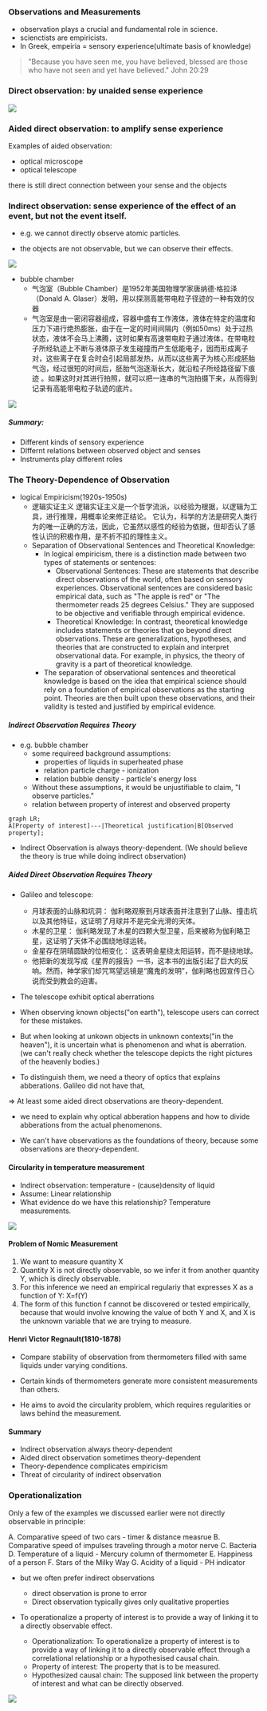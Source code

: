 ### Observations and Measurements

- observation plays a crucial and fundamental role in science. 
- scienctists are empiricists.
- In Greek, empeiria = sensory experience(ultimate basis of knowledge)

> "Because you have seen me, you have believed, blessed are those who have not seen and yet have believed." John 20:29

### Direct observation: by unaided sense experience

![](Pictures/observation01.png)

### Aided direct observation: to amplify sense experience

Examples of aided observation:
- optical microscope
- optical telescope

there is still direct connection between your sense and the objects

### Indirect observation: sense experience of the effect of an event, but not the event itself.

- e.g. we cannot directly observe atomic particles. 

- the objects are not observable, but we can observe their effects.

![](Pictures/observation02.png)

- bubble chamber
    - 气泡室（Bubble Chamber）是1952年美国物理学家唐纳德·格拉泽（Donald A. Glaser）发明，用以探测高能带电粒子径迹的一种有效的仪器
    - 气泡室是由一密闭容器组成，容器中盛有工作液体，液体在特定的温度和压力下进行绝热膨胀，由于在一定的时间间隔内（例如50ms）处于过热状态，液体不会马上沸腾，这时如果有高速带电粒子通过液体，在带电粒子所经轨迹上不断与液体原子发生碰撞而产生低能电子，因而形成离子对，这些离子在复合时会引起局部发热，从而以这些离子为核心形成胚胎气泡，经过很短的时间后，胚胎气泡逐渐长大，就沿粒子所经路径留下痕迹 。如果这时对其进行拍照，就可以把一连串的气泡拍摄下来，从而得到记录有高能带电粒子轨迹的底片。

![](Pictures/observation03.png)

##### Summary:
- Different kinds of sensory experience
- DIffernt relations between observed object and senses
- Instruments play different roles


### The Theory-Dependence of Observation

- logical Empiricism(1920s-1950s)
    - 逻辑实证主义 逻辑实证主义是一个哲学流派，以经验为根据，以逻辑为工具，进行推理，用概率论来修正结论。 它认为，科学的方法是研究人类行为的唯一正确的方法，因此，它虽然以感性的经验为依据，但却否认了感性认识的积极作用，是不折不扣的理性主义。
    - Separation of Observational Sentences and Theoretical Knowledge:
        - In logical empiricism, there is a distinction made between two types of statements or sentences:
            - Observational Sentences: These are statements that describe direct observations of the world, often based on sensory experiences. Observational sentences are considered basic empirical data, such as "The apple is red" or "The thermometer reads 25 degrees Celsius." They are supposed to be objective and verifiable through empirical evidence.
            - Theoretical Knowledge: In contrast, theoretical knowledge includes statements or theories that go beyond direct observations. These are generalizations, hypotheses, and theories that are constructed to explain and interpret observational data. For example, in physics, the theory of gravity is a part of theoretical knowledge.
        - The separation of observational sentences and theoretical knowledge is based on the idea that empirical science should rely on a foundation of empirical observations as the starting point. Theories are then built upon these observations, and their validity is tested and justified by empirical evidence.

##### Indirect Observation Requires Theory
- e.g. bubble chamber
    - some requireed background assumptions:
        - properties of liquids in superheated phase
        - relation particle charge - ionization
        - relation bubble density - particle's energy loss
    - Without these assumptions, it would be unjustifiable to claim, "I observe particles."
    - relation between property of interest and observed property

```mermaid
graph LR;
A[Property of interest]---|Theoretical justification|B[Observed property];
```

- Indirect Observation is always theory-dependent. (We should believe the theory is true while doing indirect observation)

##### Aided Direct Observation Requires Theory

- Galileo and telescope: 
    - 月球表面的山脉和坑洞： 伽利略观察到月球表面并注意到了山脉、撞击坑以及其他特征，这证明了月球并不是完全光滑的天体。
    - 木星的卫星： 伽利略发现了木星的四颗大型卫星，后来被称为伽利略卫星，这证明了天体不必围绕地球运转。
    - 金星存在阴晴圆缺的位相变化： 这表明金星绕太阳运转，而不是绕地球。
    - 他把新的发现写成《星界的报告》一书，这本书的出版引起了巨大的反响。然而，神学家们却咒骂望远镜是“魔鬼的发明”，伽利略也因宣传日心说而受到教会的迫害。

- The telescope exhibit optical aberrations
- When observing known objects("on earth"), telescope users can correct for these mistakes.
- But when looking at unkown objects in unknown contexts("in the heaven"), it is uncertain what is phenomenon and what is aberration. (we can't really check whether the telescope depicts the right pictures of the heavenly bodies.)
- To distinguish them, we need a theory of optics that explains abberations. Galileo did not have that, 


$\Rightarrow$ At least some aided direct observations are theory-dependent.

- we need to explain why optical abberation happens and how to divide abberations from the actual phenomenons. 
    

- We can't have observations as the foundations of theory, because some observations are theory-dependent. 

#### Circularity in temperature measurement

- Indirect observation: temperature - (cause)density of liquid
- Assume: Linear relationship
- What evidence do we have this relationship? Temperature measurements.

![](Pictures/observation04.png)


#### Problem of Nomic Measurement
1. We want to measure quantity X
2. Quantity X is not directly observable, so we infer it from another quantity Y, which is direcly observable.
3. For this inference we need an empirical regulariy that expresses X as a function of Y: X=f(Y)
4. The form of this function f cannot be discovered or tested empirically, because that would involve knowing the value of both Y and X, and X is the unknown variable that we are trying to measure. 

#### Henri Victor Regnault(1810-1878)

- Compare stability of observation from thermometers filled with same liquids under varying conditions. 
- Certain kinds of thermometers generate more consistent measurements than others.

- He aims to avoid the circularity problem, which requires regularities or laws behind the measurement.

#### Summary
- Indirect observation always theory-dependent
- Aided direct observation sometimes theory-dependent
- Theory-dependence complicates empiricism
- Threat of circularity of indirect observation

### Operationalization

Only a few of the examples we discussed earlier were not directly observable in principle:

A. Comparative speed of two cars - timer & distance measrue
B. Comparative speed of impulses traveling through a motor nerve
C. Bacteria
D. Temperature of a liquid -  Mercury column of thermometer
E. Happiness of a person
F. Stars of the Milky Way
G. Acidity of a liquid - PH indicator

- but we often prefer indirect observations
    - direct observation is prone to error
    - Direct observation typically gives only qualitative properties

- To operationalize a property of interest is to provide a way of linking it to a directly observable effect. 
    - Operationalization: To operationalize a property of interest is to provide a way of linking it to a directly observable effect through a correlational relationship or a hypothesised causal chain.
    - Property of interest: The property that is to be measured.
    - Hypothesized causal chain: The supposed link between the property of interest and what can be directly observed.


![](Pictures/observation05.jpg)